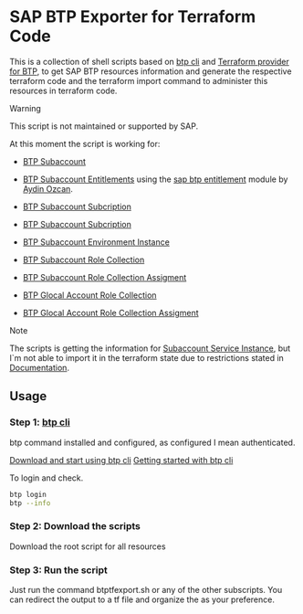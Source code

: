 # SAP BTP Exporter for Terraform Code

This is a collection of shell scripts based on [btp cli](https://developers.sap.com/tutorials/cp-sapcp-getstarted.html) and [Terraform provider for BTP](https://registry.terraform.io/providers/SAP/btp/latest), to get SAP BTP resources information and generate the respective terraform code and the terraform import command to administer this resources in terraform code.

> [!WARNING]
> This script is not maintained or supported by SAP.

At this moment the script is working for:

- [BTP Subaccount](https://registry.terraform.io/providers/SAP/btp/latest/docs/resources/subaccount)

- [BTP Subaccount Entitlements](https://registry.terraform.io/providers/SAP/btp/latest/docs/resources/subaccount_entitlement) using the [sap btp entitlement](https://registry.terraform.io/modules/aydin-ozcan/sap-btp-entitlements/btp/latest) module by [Aydin Ozcan](https://registry.terraform.io/namespaces/aydin-ozcan).

- [BTP Subaccount Subcription](https://registry.terraform.io/providers/SAP/btp/latest/docs/resources/subaccount_subscription)

- [BTP Subaccount Subcription](https://registry.terraform.io/providers/SAP/btp/latest/docs/resources/subaccount_subscription)

- [BTP Subaccount Environment Instance](https://registry.terraform.io/providers/SAP/btp/latest/docs/resources/subaccount_environment_instance)

- [BTP Subaccount Role Collection](https://registry.terraform.io/providers/SAP/btp/latest/docs/resources/subaccount_role_collection)

- [BTP Subaccount Role Collection Assigment](https://registry.terraform.io/providers/SAP/btp/latest/docs/resources/subaccount_role_collection_assignment)

- [BTP Glocal Account Role Collection](https://registry.terraform.io/providers/SAP/btp/latest/docs/resources/globalaccount_role_collection)

- [BTP Glocal Account Role Collection Assigment](https://registry.terraform.io/providers/SAP/btp/latest/docs/resources/globalaccount_role_collection_assignment)

> [!NOTE]
> The scripts is getting the information for [Subaccount Service Instance](https://registry.terraform.io/providers/SAP/btp/latest/docs/resources/subaccount_service_instance), but I`m not able to import it in the terraform state due to restrictions stated in [Documentation](https://registry.terraform.io/providers/SAP/btp/latest/docs/resources/subaccount_service_instance#restriction).

## Usage

### Step 1: [btp cli](https://developers.sap.com/tutorials/cp-sapcp-getstarted.html)

btp command installed and configured, as configured I mean authenticated.

[Download and start using btp cli](https://help.sap.com/docs/btp/sap-business-technology-platform/download-and-start-using-btp-cli-client)
[Getting started with btp cli](https://developers.sap.com/tutorials/cp-sapcp-getstarted.html)

To login and check.

```bash
btp login
btp --info
```

### Step 2: Download the scripts

Download the root script for all resources

### Step 3: Run the script

Just run the command btptfexport.sh or any of the other subscripts.
You can redirect the output to a tf file and organize the as your preference.

